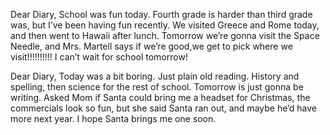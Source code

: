 Dear Diary,
	School was fun today. Fourth grade is harder than third grade was, but I’ve been having fun recently. We visited Greece and Rome today, and then went to Hawaii after lunch. Tomorrow we’re gonna visit the Space Needle, and Mrs. Martell says if we’re good,we get to pick where we visit!!!!!!!!!! I can’t wait for school tomorrow!

Dear Diary,
	Today was a bit boring. Just plain old reading. History and spelling, then science for the rest of school. Tomorrow is just gonna be writing. Asked Mom if Santa could bring me a headset for Christmas, the commercials look so fun, but she said Santa ran out, and maybe he’d have more next year. I hope Santa brings me one soon.
